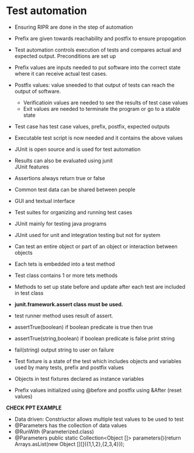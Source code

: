 # Test automation  
* Ensuring RIPR are done in the step of automation  
* Prefix are given towards reachability  and postfix to ensure propogation  
* Test automation controls execution of tests and compares actual and expected output. Preconditions are set up  
* Prefix values are inputs needed to put software into the correct state where it can receive actual test cases.  
* Postfix values: value sneeded to that output of tests can reach the output of software.  
  * Verificatioin values are needed to see the results of test case values  
  * Exit values are needed to terminate the program or go to a stable state  
* Test case has test case values, prefix, postfix, expected outputs  
* Executable test script is now needed and it contains the above values  
* JUnit is open source and is used for test automation  
* Results can also be evaluated using junit  
JUnit features
* Assertions always return true or false  
* Common test data can be shared between people  
* GUI and textual interface  
* Test suites for organizing and running test cases  

* JUnit mainly for testing java programs  
* JUnit used for unit and integration testing but not for system  
* Can test an entire object or part of an object or interaction between objects  
* Each tets is embedded into a test method  
* Test class contains 1 or more tets methods  
* Methods to set up state before and update after each test are included in test class  
  
* **junit.framework.assert class must be used.**  
* test runner method uses result of assert.  
* assertTrue(boolean) if boolean predicate is true then true
* assertTrue(string,boolean) if boolean predicate is false print string
* fail(string) output string to user on failure  
  
* Test fixture is a state of the test which includes objects and variables used by many tests, prefix and postfix values  
* Objects in test fixtures declared as instance variables
* Prefix values initialized using @before and postfix using &After (reset values)  
  
**CHECK PPT EXAMPLE**  
* Data driven: Constriuctor allows multiple test values to be used to test  
* @Parameters has the collection of data values  
* @RunWith (Parameterized.class)  
* @Parameters public static Collection<Object []> parameters(){return Arrays.asList(new Object [][]{{1,1,2},{2,3,4}});

